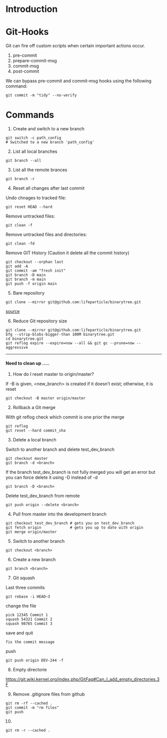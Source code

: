 # Introduction

# Git-Hooks

Git can fire off custom scripts when certain important actions occur.

1. pre-commit
2. prepare-commit-msg
3. commit-msg
4. post-commit

We can bypass pre-commit and commit-msg hooks using the following command:

```shell
git commit -m "tidy" --no-verify
```

# Commands

1. Create and switch to a new branch

```shell
git switch -c path_config
# Switched to a new branch 'path_config'
```

2. List all local branches

```shell
git branch --all
```


3. List all the remote brances

```shell
git branch -r
```

4. Reset all changes after last commit

Undo chnages to tracked file:

```shell
git reset HEAD --hard
```

Remove untracked files:

```shell
git clean -f
```

Remove untracked files and directories:

```shell
git clean -fd
```

Remove GIT History (Caution it delete all the commit history)

```shell
git checkout --orphan last
git add -A
git commit -am "fresh init"
git branch -D main
git branch -m main
git push -f origin main
```

5. Bare repository

```shell
git clone --mirror git@github.com:lifeparticle/binarytree.git
```

[source](https://git-scm.com/docs/gitglossary.html#def_bare_repository)

6. Reduce Git repository size

```shell
git clone --mirror git@github.com:lifeparticle/binarytree.git
bfg --strip-blobs-bigger-than 100M binarytree.git
cd binarytree.git
git reflog expire --expire=now --all && git gc --prune=now --aggressive
```

------------

#### Need to clean up .....


1. How do I reset master to origin/master?

If -B is given, <new_branch> is created if it doesn’t exist; otherwise, it is reset

```
git checkout -B master origin/master
```


2. Rollback a Git merge

With git reflog check which commit is one prior the merge 

```
git reflog
git reset --hard commit_sha
```


3. Delete a local branch

Switch to another branch and delete test_dev_branch

```
git checkout master
git branch -d <branch>
```

If the branch test_dev_branch is not fully merged you will get an error but you can force delete it using -D instead of -d

```
git branch -D <branch>
```

Delete test_dev_branch from remote

```
git push origin --delete <branch>
```

4. Pull from master into the development branch

```
git checkout test_dev_branch # gets you on test_dev_branch
git fetch origin             # gets you up to date with origin
git merge origin/master
```

5. Switch to another branch

```
git checkout <branch>
```

6. Create a new branch

```
git branch <branch>
```

7. Git squash

Last three commits

```
git rebase -i HEAD~3
```

change the file

```
pick 12345 Commit 1
squash 54321 Commit 2
squash 98765 Commit 3
```

save and quit

```
fix the commit message
```

push

```
git push origin DEV-244 -f
```

8. Empty directorie

https://git.wiki.kernel.org/index.php/GitFaq#Can_I_add_empty_directories.3F

9. Remove .gitignore files from github

```
git rm -rf --cached .
git commit -m "rm files"
git push
```


10. 

```shell
git rm -r --cached .
```
